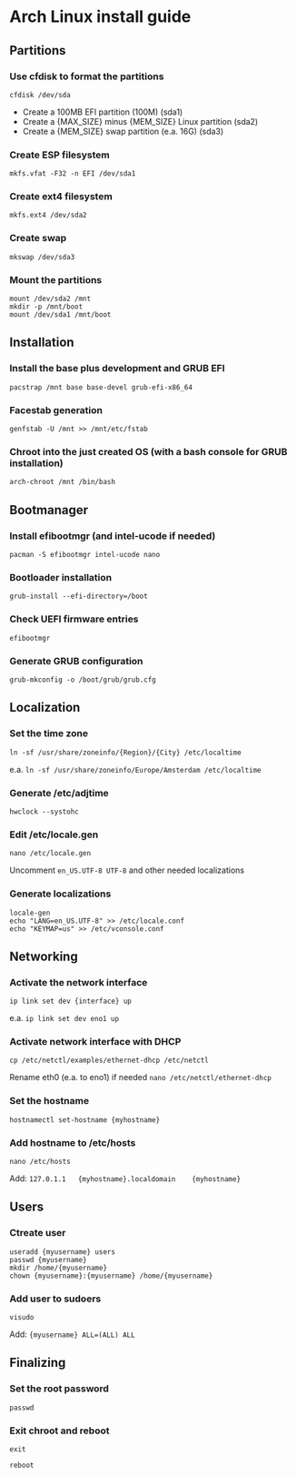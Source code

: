 # Arch Linux install guide

## Partitions

### Use cfdisk to format the partitions
```cfdisk /dev/sda```

* Create a 100MB EFI partition (100M) (sda1)
* Create a {MAX_SIZE} minus {MEM_SIZE} Linux partition (sda2)
* Create a {MEM_SIZE} swap partition (e.a. 16G) (sda3)


### Create ESP filesystem
```mkfs.vfat -F32 -n EFI /dev/sda1```


### Create ext4 filesystem
```mkfs.ext4 /dev/sda2```


### Create swap
```mkswap /dev/sda3```


### Mount the partitions
```
mount /dev/sda2 /mnt
mkdir -p /mnt/boot
mount /dev/sda1 /mnt/boot
```


## Installation

### Install the base plus development and GRUB EFI
```pacstrap /mnt base base-devel grub-efi-x86_64```


### Facestab generation
```genfstab -U /mnt >> /mnt/etc/fstab```


### Chroot into the just created OS (with a bash console for GRUB installation)
```arch-chroot /mnt /bin/bash```


## Bootmanager

### Install efibootmgr (and intel-ucode if needed)
```pacman -S efibootmgr intel-ucode nano```


### Bootloader installation
```grub-install --efi-directory=/boot```


### Check UEFI firmware entries
```efibootmgr```


### Generate GRUB configuration
```grub-mkconfig -o /boot/grub/grub.cfg```


## Localization

### Set the time zone
```ln -sf /usr/share/zoneinfo/{Region}/{City} /etc/localtime```

e.a.
```ln -sf /usr/share/zoneinfo/Europe/Amsterdam /etc/localtime```


### Generate /etc/adjtime
```hwclock --systohc```


### Edit /etc/locale.gen
```nano /etc/locale.gen```

Uncomment ```en_US.UTF-8 UTF-8``` and other needed localizations

### Generate localizations
```
locale-gen
echo "LANG=en_US.UTF-8" >> /etc/locale.conf
echo "KEYMAP=us" >> /etc/vconsole.conf
```


## Networking

### Activate the network interface
```ip link set dev {interface} up```

e.a. ```ip link set dev eno1 up```

### Activate network interface with DHCP
```cp /etc/netctl/examples/ethernet-dhcp /etc/netctl```

Rename eth0 (e.a. to eno1) if needed
```nano /etc/netctl/ethernet-dhcp```


### Set the hostname
```hostnamectl set-hostname {myhostname}```


### Add hostname to /etc/hosts
```nano /etc/hosts```

Add: ```127.0.1.1	{myhostname}.localdomain	{myhostname}```


## Users

### Ctreate user
```
useradd {myusername} users
passwd {myusername}
mkdir /home/{myusername}
chown {myusername}:{myusername} /home/{myusername}
```

### Add user to sudoers
```visudo```

Add: ```{myusername} ALL=(ALL) ALL```


## Finalizing

### Set the root password
```passwd```


### Exit chroot and reboot
```exit```

```reboot```
